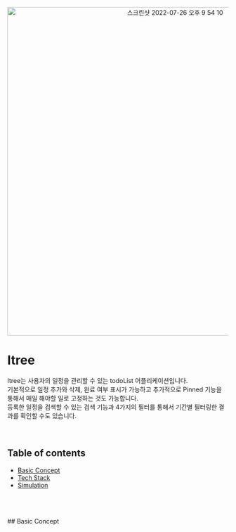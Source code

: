 <p align="center"><img width="748" alt="스크린샷 2022-07-26 오후 9 54 10" src="https://user-images.githubusercontent.com/107173548/181010945-6b0ac0c7-7317-4146-819b-402334ccd4e8.png"></p>

# Itree
Itree는 사용자의 일정을 관리할 수 있는 todoList 어플리케이션입니다.</br> 기본적으로 일정 추가와 삭제, 완료 여부 표시가 가능하고 추가적으로 Pinned 기능을 통해서 
매일 해야할 일로 고정하는 것도 가능합니다.</br>
등록한 일정을 검색할 수 있는 검색 기능과 4가지의 필터를 통해서 기간별 필터링한 결과를 확인할 수도 있습니다.
</br>
</br>
</br>
## Table of contents
* [Basic Concept](#basic-concept)
* [Tech Stack](#teck-stack)
* [Simulation](#setup)
</br>
</br>
</br>
## Basic Concept

